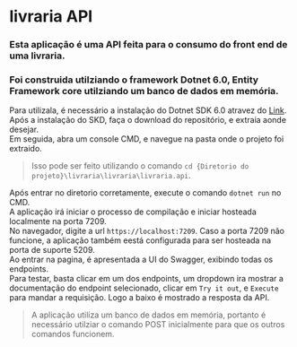 # livraria API

### Esta aplicação é uma API feita para o consumo do front end de uma livraria.<br>
### Foi construida utilziando o framework Dotnet 6.0, Entity Framework core utilziando um banco de dados em memória.<br>

Para utilizala, é necessário a instalação do Dotnet SDK 6.0 atravez do [Link](https://dotnet.microsoft.com/en-us/download).<br>
Após a instalação do SKD, faça o download do repositório, e extraia aonde desejar.<br>
Em seguida, abra um console CMD, e navegue na pasta onde o projeto foi extraido.<br>
> Isso pode ser feito utilizando o comando `cd {Diretorio do projeto}\livraria\livraria\livraria.api`.<br>

Após entrar no diretorio corretamente, execute o comando `dotnet run` no CMD.<br>
A aplicação irá iniciar o processo de compilação e iniciar hosteada localmente na porta 7209.<br>
No navegador, digite a url `https://localhost:7209`. Caso a porta 7209 não funcione, a aplicação também eestá configurada para ser hosteada na porta de suporte 5209.<br>
Ao entrar na pagina, é apresentada a UI do Swagger, exibindo todas os endpoints.<br>
Para testar, basta clicar em um dos endpoints, um dropdown ira mostrar a documentação do endpoint selecionado, clicar em `Try it out`, e `Execute` para mandar a requisição. Logo a baixo é mostrado a resposta da API.<br>

> A aplicação utiliza um banco de dados em memória, portanto é necessário utilziar o comando POST inicialmente para que os outros comandos funcionem.


